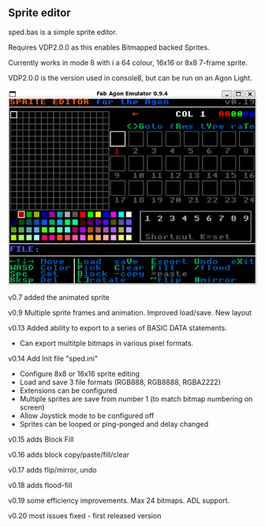 ## Sprite editor
sped.bas is a simple sprite editor.

Requires VDP2.0.0 as this enables Bitmapped backed Sprites.

Currently works in mode 8 with i a 64 colour, 16x16 or 8x8 7-frame sprite.

VDP2.0.0 is the version used in console8, but can be run on an Agon Light.

![sped screenshot](SpriteEditor_v0.19.png "Sprite Editor screenshot v0.19")

v0.7 added the animated sprite

v0.9 Multiple sprite frames and animation. Improved load/save. New layout

v0.13 Added ability to export to a series of BASIC DATA statements.

 - Can export multitple bitmaps in various pixel formats.

v0.14 Add Init file "sped.ini"

- Configure 8x8 or 16x16 sprite editing
- Load and save 3 file formats (RGB888, RGB8888, RGBA2222)
- Extensions can be configured
- Multiple sprites are save from number 1 (to match bitmap numbering on screen)
- Allow Joystick mode to be configured off
- Sprites can be looped or ping-ponged and delay changed

v0.15 adds Block Fill

v0.16 adds block copy/paste/fill/clear

v0.17 adds flip/mirror, undo

v0.18 adds flood-fill

v0.19 some efficiency improvements. Max 24 bitmaps. ADL support.

v0.20 most issues fixed - first released version
